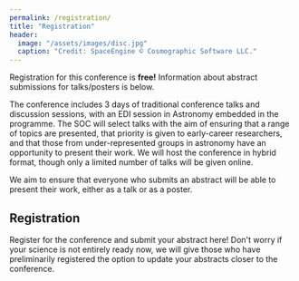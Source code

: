 ```yaml
---
permalink: /registration/
title: "Registration"
header:
  image: "/assets/images/disc.jpg"
  caption: "Credit: SpaceEngine © Cosmographic Software LLC."
---
```


Registration for this conference is **free!** Information about abstract submissions for talks/posters is below.

The conference includes 3 days of traditional conference talks and discussion sessions, with an EDI session in Astronomy embedded in the programme. The SOC will select talks with the aim of ensuring that a range of topics are presented, that priority is given to early-career researchers, and that those from under-represented groups in astronomy have an opportunity to present their work. We will host the conference in hybrid format, though only a limited number of talks will be given online.

We aim to ensure that everyone who submits an abstract will be able to present their work, either as a talk or as a poster.

## Registration

Register for the conference and submit your abstract here! Don't worry if your science is not entirely ready now, we will give those who have preliminarily registered the option to update your abstracts closer to the conference.
